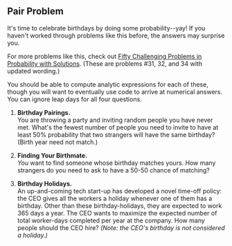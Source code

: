 ## Pair Problem

It's time to celebrate birthdays by doing some probability--yay!  If you haven't worked through problems like this before, the answers may surprise you. 

For more problems like this, check out [Fifty Challenging Problems in Probability with Solutions](https://www.amazon.com/Challenging-Problems-Probability-Solutions-Mathematics/dp/0486653552/). (These are problems #31, 32, and 34 with updated wording.)

You should be able to compute analytic expressions for each of these, though you will want to eventually use code to arrive at numerical answers.  You can ignore leap days for all four questions.

1.  **Birthday Pairings.**  
You are throwing a party and inviting random people you have never met.  What's the fewest number of people you need to invite to have at least 50% probability that two strangers will have the same birthday?  (Birth year need not match.)

1.  **Finding Your Birthmate.**  
*You* want to find someone whose birthday matches yours.  How many strangers do you need to ask to have a 50-50 chance of matching?

1. **Birthday Holidays.**  
An up-and-coming tech start-up has developed a novel time-off policy:  the CEO gives all the workers a holiday whenever one of them has a birthday.  Other than these birthday-holidays, they are expected to work 365 days a year.  The CEO wants to maximize the expected number of total worker-days completed per year at the company.  How many people should the CEO hire? _(Note: the CEO's birthday is not considered a holiday.)_

